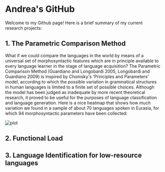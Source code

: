# Andrea's GitHub

Welcome to my Github page! Here is a brief summary of my current research projects:

## 1. The Parametric Comparison Method

What if we could compare the languages in the world by means of a universal set of morphosyntactic features which are in principle available to every language learner in the stage of language acquisition? 
The Parametric Comparison Method (Guardiano and Longobardi 2005, Longobardi and Guardiano 2009) is inspired by Chomsky's 'Principles and Parameters' model, according to which the possible variation in grammatical structures in human languages is limited to a finite set of possible choices.
Although the model has been judged as inadequate by more recent theoretical research, it proved to be useful for the purposes of language classification and language generation.
Here is a nice heatmap that shows how much variation we found in a sample of about 70 languages spoken in Eurasia, for which 94 morphosyntactic parameters have been collected:

![plot](https://www.frontiersin.org/files/Articles/488871/fpsyg-11-488871-HTML-r1/image_m/fpsyg-11-488871-g001.jpg|alt=octocat)


## 2. Functional Load

## 3. Language Identification for low-resource languages
